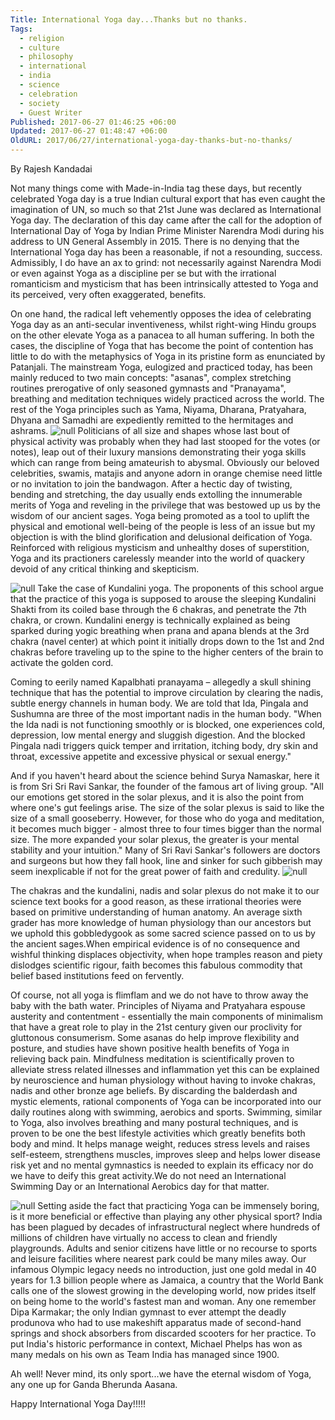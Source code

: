 ```yaml
---
Title: International Yoga day...Thanks but no thanks.
Tags:
  - religion
  - culture
  - philosophy
  - international
  - india
  - science
  - celebration
  - society
  - Guest Writer
Published: 2017-06-27 01:46:25 +06:00
Updated: 2017-06-27 01:48:47 +06:00
OldURL: 2017/06/27/international-yoga-day-thanks-but-no-thanks/
---
```


By Rajesh Kandadai


Not many things come with Made-in-India tag these days, but recently celebrated Yoga day is a true Indian cultural export that has even caught the imagination of UN, so much so that 21st June was declared as International Yoga day. The declaration of this day came after the call for the adoption of International Day of Yoga by Indian Prime Minister Narendra Modi during his address to UN General Assembly in 2015. There is no denying that the International Yoga day has been a reasonable, if not a resounding, success.  Admissibly, I do have an ax to grind: not necessarily against Narendra Modi or even against Yoga as a discipline per se but with the irrational romanticism and mysticism that has been intrinsically attested to Yoga and its perceived, very often exaggerated, benefits.

On one hand, the radical left vehemently opposes the idea of celebrating Yoga day as an anti-secular inventiveness, whilst right-wing Hindu groups on the other elevate Yoga as a panacea to all human suffering. In both the cases, the discipline of Yoga that has become the point of contention has little to do with the metaphysics of Yoga in its pristine form as enunciated by Patanjali. The mainstream Yoga, eulogized and practiced today, has been mainly reduced to two main concepts: "asanas", complex stretching routines prerogative of only seasoned gymnasts and "Pranayama", breathing and meditation techniques widely practiced across the world. The rest of the Yoga principles such as Yama, Niyama, Dharana, Pratyahara, Dhyana and Samadhi are expediently remitted to the hermitages and ashrams. 
<img src="https://pbs.twimg.com/media/DC1KasMVYAEGVhh.jpg:large" alt="null" />
Politicians of all size and shapes whose last bout of physical activity was probably when they had last stooped for the votes (or notes), leap out of their luxury mansions demonstrating their yoga skills which can range from being amateurish to abysmal. Obviously our beloved celebrities, swamis, matajis and anyone adorn in orange chemise need little or no invitation to join the bandwagon. After a hectic day of twisting, bending and stretching, the day usually ends extolling the innumerable merits of Yoga and reveling in the privilege that was bestowed up us by the wisdom of our ancient sages. Yoga being promoted as a tool to uplift the physical and emotional well-being of the people is less of an issue but my objection is with the blind glorification and delusional deification of Yoga. Reinforced with religious mysticism and unhealthy doses of superstition, Yoga and its practioners carelessly meander into the world of quackery devoid of any critical thinking and skepticism.

<img src="https://3.bp.blogspot.com/-NLGCNExhLTA/WU0yvF_Aq3I/AAAAAAAAhTA/TPmAh3z8HPwr7ewc0j0opVm9m6GthHBdQCLcBGAs/s1600/Yoga%2B1.jpg" alt="null" />
Take the case of Kundalini yoga. The proponents of this school argue that the practice of this yoga is supposed to arouse the sleeping Kundalini Shakti from its coiled base through the 6 chakras, and penetrate the 7th chakra, or crown. Kundalini energy is technically explained as being sparked during yogic breathing when prana and apana blends at the 3rd chakra (navel center) at which point it initially drops down to the 1st and 2nd chakras before traveling up to the spine to the higher centers of the brain to activate the golden cord. 

Coming to eerily named Kapalbhati pranayama – allegedly a skull shining technique that has the potential to improve circulation by clearing the nadis, subtle energy channels in human body. We are told that Ida, Pingala and Sushumna are three of the most important nadis in the human body. "When the Ida nadi is not functioning smoothly or is blocked, one experiences cold, depression, low mental energy and sluggish digestion. And the blocked Pingala nadi triggers quick temper and irritation, itching body, dry skin and throat, excessive appetite and excessive physical or sexual energy." 


And if you haven't heard about the science behind Surya Namaskar, here it is from Sri Sri Ravi Sankar, the founder of the famous art of living group. "All our emotions get stored in the solar plexus, and it is also the point from where one's gut feelings arise. The size of the solar plexus is said to like the size of a small gooseberry. However, for those who do yoga and meditation, it becomes much bigger - almost three to four times bigger than the normal size. The more expanded your solar plexus, the greater is your mental stability and your intuition." Many of Sri Ravi Sankar's followers are doctors and surgeons but how they fall hook, line and sinker for such gibberish may seem inexplicable if not for the great power of faith and credulity. 
<img src="https://4.bp.blogspot.com/-dvbsc4SVp5w/WU0zbDqSlnI/AAAAAAAAhTI/WwohG4WdOo4Dyqsd0r_7lhVo5Dukhm-uACLcBGAs/s1600/Oriental_MS_Indic_beta_511_Wellcome_L0029118.jpg" alt="null" />

The chakras and the kundalini, nadis and solar plexus do not make it to our science text books for a good reason, as these irrational theories were based on primitive understanding of human anatomy. An average sixth grader has more knowledge of human physiology than our ancestors but we uphold this gobbledygook as some sacred science passed on to us by the ancient sages.When empirical evidence is of no consequence and  wishful thinking displaces objectivity, when hope tramples reason and piety dislodges scientific rigour, faith becomes this fabulous commodity that belief based institutions feed on fervently.


Of course, not all yoga is flimflam and we do not have to throw away the baby with the bath water. Principles of Niyama and Pratyahara espouse austerity and contentment - essentially the main components of minimalism that have a great role to play in the 21st century given our proclivity for gluttonous consumerism. Some asanas do help improve flexibility and posture, and studies have shown positive health benefits of Yoga in relieving back pain. Mindfulness meditation is scientifically proven to alleviate stress related illnesses and inflammation yet this can be explained by neuroscience and human physiology without having to invoke chakras, nadis and other bronze age beliefs. By discarding the balderdash and mystic elements, rational components of Yoga can be incorporated  into our daily routines along with swimming, aerobics and sports. Swimming, similar to Yoga, also involves breathing and many postural techniques, and is proven to be one the best lifestyle activities which greatly benefits both body and mind. It helps manage weight, reduces stress levels and raises self-esteem, strengthens muscles, improves sleep and helps lower disease risk yet and no mental gymnastics is needed to explain its efficacy nor do we have to deify this great activity.We do not need an International Swimming Day or an International Aerobics day for that matter.

<img src="https://2.bp.blogspot.com/-5NE-DqSBzts/WU0ys26_vbI/AAAAAAAAhS8/6tLCxunwEqA4T7SJvt_gw2WMzongwDXvgCLcBGAs/s1600/Yoga%2BModi.jpg" alt="null" />
Setting aside the fact that practicing Yoga can be immensely boring, is it more beneficial or effective than playing any other physical sport? India has been plagued by decades of infrastructural neglect where hundreds of millions of children have virtually no access to clean and friendly playgrounds. Adults and senior citizens have little or no recourse to sports and leisure facilities where nearest park could be many miles away. Our infamous Olympic legacy needs no introduction, just one gold medal in 40 years for 1.3 billion people where as Jamaica, a country that the World Bank calls one of the slowest growing in the developing world, now prides itself on being home to the world's fastest man and woman. Any one remember Dipa Karmakar; the only Indian gymnast to ever attempt the deadly produnova who had to use makeshift apparatus made of second-hand springs and shock absorbers from discarded scooters for her practice. To put India's historic performance in context, Michael Phelps has won as many medals on his own as Team India has managed since 1900.

Ah well! Never mind, its only sport...we have the eternal wisdom of Yoga, any one up for Ganda Bherunda Aasana.

Happy International Yoga Day!!!!!

